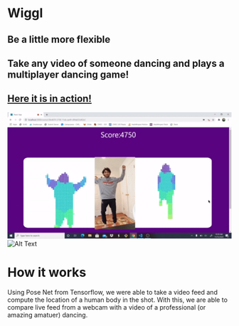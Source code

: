 # Wiggl
## Be a little more flexible


## Take any video of someone dancing and plays a multiplayer dancing game!

## [Here it is in action!](https://youtu.be/xdlS_C8mrzA)


![Alt Text](images/demo.gif)
![Alt Text](images/takitaki.gif)

# How it works
Using Pose Net from Tensorflow, we were able to take a video feed and compute the location of a human body in the shot. With this, we are able to compare live feed from a webcam with a video of a professional (or amazing amatuer) dancing. 